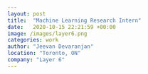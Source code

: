 ```yaml
---
layout: post
title:  "Machine Learning Research Intern"
date:   2020-10-15 22:21:59 +00:00
image: /images/layer6.png
categories: work
author: "Jeevan Devaranjan"
location: "Toronto, ON"
company: "Layer 6"
---
```

